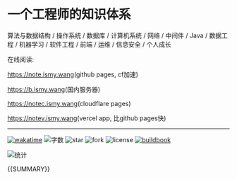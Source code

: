 # 一个工程师的知识体系

算法与数据结构 / 操作系统 / 数据库 / 计算机系统 / 网络 / 中间件 / Java / 数据工程 / 机器学习 / 软件工程 / 前端 / 运维 / 信息安全 / 个人成长

在线阅读:

<https://note.ismy.wang>(github pages, cf加速)

<https://b.ismy.wang>(国内服务器)

<https://notec.ismy.wang>(cloudflare pages)

<https://notev.ismy.wang>(vercel app, 比github pages快)

--------------------------------------------------------------------------------

[![wakatime](https://wakatime.com/badge/github/0xcaffebabe/note.svg)](https://wakatime.com/badge/github/0xcaffebabe/note) ![字数](https://cdn.jsdelivr.net/gh/0xcaffebabe/note@gh-pages/wordCountBadge.svg) ![star](https://img.shields.io/github/stars/0xcaffebabe/note) ![fork](https://img.shields.io/github/forks/0xcaffebabe/note) ![license](https://img.shields.io/github/license/0xcaffebabe/note) [![buildbook](https://github.com/0xcaffebabe/note/actions/workflows/build_book.yml/badge.svg)](https://github.com/0xcaffebabe/note/actions/workflows/build_book.yml)

![统计](https://repobeats.axiom.co/api/embed/24137e8c365c058184db40c146a5dc1291924862.svg "Repobeats analytics image")

{{SUMMARY}}